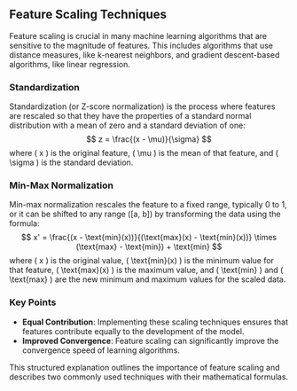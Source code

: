 
## Feature Scaling Techniques

Feature scaling is crucial in many machine learning algorithms that are sensitive to the magnitude of features. This includes algorithms that use distance measures, like k-nearest neighbors, and gradient descent-based algorithms, like linear regression.

### Standardization
Standardization (or Z-score normalization) is the process where features are rescaled so that they have the properties of a standard normal distribution with a mean of zero and a standard deviation of one:
$$
z = \frac{(x - \mu)}{\sigma}
$$
where \( x \) is the original feature, \( \mu \) is the mean of that feature, and \( \sigma \) is the standard deviation.

### Min-Max Normalization
Min-max normalization rescales the feature to a fixed range, typically 0 to 1, or it can be shifted to any range \([a, b]\) by transforming the data using the formula:
$$
x' = \frac{(x - \text{min}(x))}{(\text{max}(x) - \text{min}(x))} \times (\text{max} - \text{min}) + \text{min}
$$
where \( x \) is the original value, \( \text{min}(x) \) is the minimum value for that feature, \( \text{max}(x) \) is the maximum value, and \( \text{min} \) and \( \text{max} \) are the new minimum and maximum values for the scaled data.

### Key Points
- **Equal Contribution**: Implementing these scaling techniques ensures that features contribute equally to the development of the model.
- **Improved Convergence**: Feature scaling can significantly improve the convergence speed of learning algorithms.

This structured explanation outlines the importance of feature scaling and describes two commonly used techniques with their mathematical formulas.

